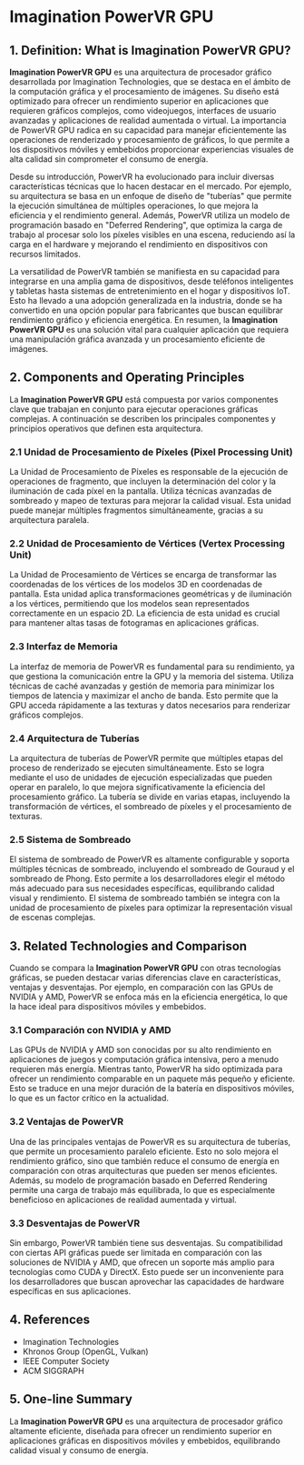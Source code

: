 # Imagination PowerVR GPU

## 1. Definition: What is **Imagination PowerVR GPU**?
**Imagination PowerVR GPU** es una arquitectura de procesador gráfico desarrollada por Imagination Technologies, que se destaca en el ámbito de la computación gráfica y el procesamiento de imágenes. Su diseño está optimizado para ofrecer un rendimiento superior en aplicaciones que requieren gráficos complejos, como videojuegos, interfaces de usuario avanzadas y aplicaciones de realidad aumentada o virtual. La importancia de PowerVR GPU radica en su capacidad para manejar eficientemente las operaciones de renderizado y procesamiento de gráficos, lo que permite a los dispositivos móviles y embebidos proporcionar experiencias visuales de alta calidad sin comprometer el consumo de energía.

Desde su introducción, PowerVR ha evolucionado para incluir diversas características técnicas que lo hacen destacar en el mercado. Por ejemplo, su arquitectura se basa en un enfoque de diseño de "tuberías" que permite la ejecución simultánea de múltiples operaciones, lo que mejora la eficiencia y el rendimiento general. Además, PowerVR utiliza un modelo de programación basado en "Deferred Rendering", que optimiza la carga de trabajo al procesar solo los píxeles visibles en una escena, reduciendo así la carga en el hardware y mejorando el rendimiento en dispositivos con recursos limitados.

La versatilidad de PowerVR también se manifiesta en su capacidad para integrarse en una amplia gama de dispositivos, desde teléfonos inteligentes y tabletas hasta sistemas de entretenimiento en el hogar y dispositivos IoT. Esto ha llevado a una adopción generalizada en la industria, donde se ha convertido en una opción popular para fabricantes que buscan equilibrar rendimiento gráfico y eficiencia energética. En resumen, la **Imagination PowerVR GPU** es una solución vital para cualquier aplicación que requiera una manipulación gráfica avanzada y un procesamiento eficiente de imágenes.

## 2. Components and Operating Principles
La **Imagination PowerVR GPU** está compuesta por varios componentes clave que trabajan en conjunto para ejecutar operaciones gráficas complejas. A continuación se describen los principales componentes y principios operativos que definen esta arquitectura.

### 2.1 Unidad de Procesamiento de Píxeles (Pixel Processing Unit)
La Unidad de Procesamiento de Píxeles es responsable de la ejecución de operaciones de fragmento, que incluyen la determinación del color y la iluminación de cada píxel en la pantalla. Utiliza técnicas avanzadas de sombreado y mapeo de texturas para mejorar la calidad visual. Esta unidad puede manejar múltiples fragmentos simultáneamente, gracias a su arquitectura paralela.

### 2.2 Unidad de Procesamiento de Vértices (Vertex Processing Unit)
La Unidad de Procesamiento de Vértices se encarga de transformar las coordenadas de los vértices de los modelos 3D en coordenadas de pantalla. Esta unidad aplica transformaciones geométricas y de iluminación a los vértices, permitiendo que los modelos sean representados correctamente en un espacio 2D. La eficiencia de esta unidad es crucial para mantener altas tasas de fotogramas en aplicaciones gráficas.

### 2.3 Interfaz de Memoria
La interfaz de memoria de PowerVR es fundamental para su rendimiento, ya que gestiona la comunicación entre la GPU y la memoria del sistema. Utiliza técnicas de caché avanzadas y gestión de memoria para minimizar los tiempos de latencia y maximizar el ancho de banda. Esto permite que la GPU acceda rápidamente a las texturas y datos necesarios para renderizar gráficos complejos.

### 2.4 Arquitectura de Tuberías
La arquitectura de tuberías de PowerVR permite que múltiples etapas del proceso de renderizado se ejecuten simultáneamente. Esto se logra mediante el uso de unidades de ejecución especializadas que pueden operar en paralelo, lo que mejora significativamente la eficiencia del procesamiento gráfico. La tubería se divide en varias etapas, incluyendo la transformación de vértices, el sombreado de píxeles y el procesamiento de texturas.

### 2.5 Sistema de Sombreado
El sistema de sombreado de PowerVR es altamente configurable y soporta múltiples técnicas de sombreado, incluyendo el sombreado de Gouraud y el sombreado de Phong. Esto permite a los desarrolladores elegir el método más adecuado para sus necesidades específicas, equilibrando calidad visual y rendimiento. El sistema de sombreado también se integra con la unidad de procesamiento de píxeles para optimizar la representación visual de escenas complejas.

## 3. Related Technologies and Comparison
Cuando se compara la **Imagination PowerVR GPU** con otras tecnologías gráficas, se pueden destacar varias diferencias clave en características, ventajas y desventajas. Por ejemplo, en comparación con las GPUs de NVIDIA y AMD, PowerVR se enfoca más en la eficiencia energética, lo que la hace ideal para dispositivos móviles y embebidos.

### 3.1 Comparación con NVIDIA y AMD
Las GPUs de NVIDIA y AMD son conocidas por su alto rendimiento en aplicaciones de juegos y computación gráfica intensiva, pero a menudo requieren más energía. Mientras tanto, PowerVR ha sido optimizada para ofrecer un rendimiento comparable en un paquete más pequeño y eficiente. Esto se traduce en una mejor duración de la batería en dispositivos móviles, lo que es un factor crítico en la actualidad.

### 3.2 Ventajas de PowerVR
Una de las principales ventajas de PowerVR es su arquitectura de tuberías, que permite un procesamiento paralelo eficiente. Esto no solo mejora el rendimiento gráfico, sino que también reduce el consumo de energía en comparación con otras arquitecturas que pueden ser menos eficientes. Además, su modelo de programación basado en Deferred Rendering permite una carga de trabajo más equilibrada, lo que es especialmente beneficioso en aplicaciones de realidad aumentada y virtual.

### 3.3 Desventajas de PowerVR
Sin embargo, PowerVR también tiene sus desventajas. Su compatibilidad con ciertas API gráficas puede ser limitada en comparación con las soluciones de NVIDIA y AMD, que ofrecen un soporte más amplio para tecnologías como CUDA y DirectX. Esto puede ser un inconveniente para los desarrolladores que buscan aprovechar las capacidades de hardware específicas en sus aplicaciones.

## 4. References
- Imagination Technologies
- Khronos Group (OpenGL, Vulkan)
- IEEE Computer Society
- ACM SIGGRAPH

## 5. One-line Summary
La **Imagination PowerVR GPU** es una arquitectura de procesador gráfico altamente eficiente, diseñada para ofrecer un rendimiento superior en aplicaciones gráficas en dispositivos móviles y embebidos, equilibrando calidad visual y consumo de energía.